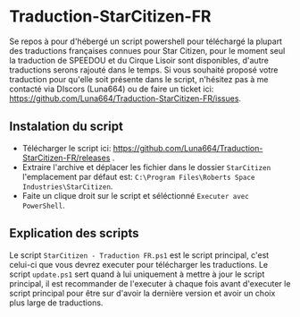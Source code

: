 # Traduction-StarCitizen-FR
Se repos à pour d'hébergé un script powershell pour téléchargé la plupart des traductions françaises connues pour Star Citizen, pour le moment seul la traduction de SPEEDOU et du Cirque Lisoir sont disponibles, d'autre traductions serons rajouté dans le temps.
Si vous souhaité proposé votre traduction pour qu'elle soit présente dans le script, n'hésitez pas à me contacté via DIscors (Luna664) ou de faire un ticket ici: https://github.com/Luna664/Traduction-StarCitizen-FR/issues.

## Instalation du script
- Télécharger le script ici: https://github.com/Luna664/Traduction-StarCitizen-FR/releases .
- Extraire l'archive et déplacer les fichier dans le dossier ``StarCitizen`` l'emplacement par défaut est: ``C:\Program Files\Roberts Space Industries\StarCitizen``.
- Faite un clique droit sur le script et séléctionné ``Executer avec PowerShell``.

## Explication des scripts
Le script ``StarCitizen - Traduction FR.ps1`` est le script principal, c'est celui-ci que vous devrez executer pour télécharger les traductions.
Le script ``update.ps1`` sert quand à lui uniquement à mettre à jour le script principal, il est recommander de l'executer à chaque fois avant d'executer le script principal pour être sur d'avoir la dernière version et avoir un choix plus large de traductions.
